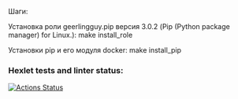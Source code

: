 Шаги:

Установка роли geerlingguy.pip версия 3.0.2 (Pip (Python package manager) for Linux.):
make install_role

Установки pip и его модуля docker:
make install_pip

### Hexlet tests and linter status:
[![Actions Status](https://github.com/zhedevops/devops-for-programmers-project-76/actions/workflows/hexlet-check.yml/badge.svg)](https://github.com/zhedevops/devops-for-programmers-project-76/actions)